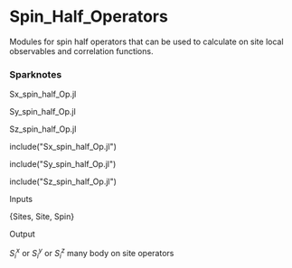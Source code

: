 # Spin_Half_Operators
Modules for spin half operators that can be used to calculate on site local observables and correlation functions.

### Sparknotes
Sx_spin_half_Op.jl

Sy_spin_half_Op.jl

Sz_spin_half_Op.jl


include("Sx_spin_half_Op.jl")

include("Sy_spin_half_Op.jl")

include("Sz_spin_half_Op.jl")



Inputs

{Sites, Site, Spin}

Output

$S_i^x$ or $S_i^y$ or $S_i^z$  many body on site operators

